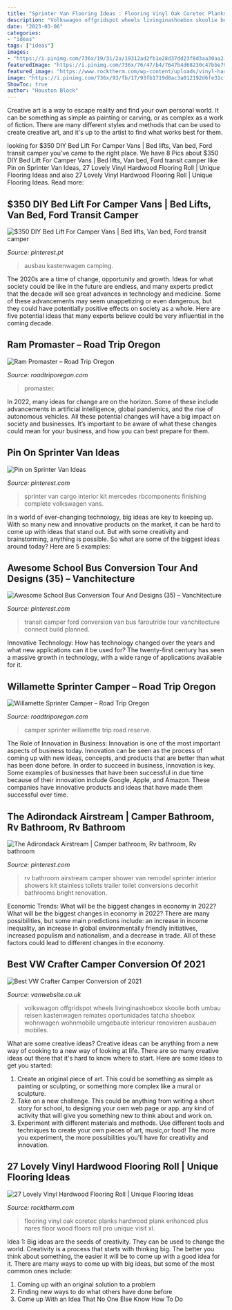 ```yaml
---
title: "Sprinter Van Flooring Ideas : Flooring Vinyl Oak Coretec Planks Hardwood Plank Enhanced Plus Nares Floor Wood Floors Roll Pro Unique Visit Xl"
description: "Volkswagon offgridspot wheels livinginashoebox skoolie both umbau reisen kastenwagen remates oportunidades tatcha shoebox wohnwagen wohnmobile umgebaute interieur renovieren ausbauen mobiles"
date: "2023-03-06"
categories:
- "ideas"
tags: ["ideas"]
images:
- "https://i.pinimg.com/736x/19/31/2a/19312ad2fb1e28d37dd23f8d3aa30aa2--airstream-bathroom-rv-bathroom.jpg"
featuredImage: "https://i.pinimg.com/736x/76/47/b4/7647b4d68230c47bbe7924c71dca5d53.jpg"
featured_image: "https://www.rocktherm.com/wp-content/uploads/vinyl-hardwood-flooring-roll-of-nares-oak-coretec-plus-enhanced-planks-pinterest-flooring-in-nares-oak.jpg"
image: "https://i.pinimg.com/736x/93/fb/17/93fb1719d8ac3a012192d6fe31cfd07b.jpg"
ShowToc: true
author: "Houston Block"
---
```



Creative art is a way to escape reality and find your own personal world. It can be something as simple as painting or carving, or as complex as a work of fiction. There are many different styles and methods that can be used to create creative art, and it's up to the artist to find what works best for them.

	

		
looking for $350 DIY Bed Lift For Camper Vans | Bed lifts, Van bed, Ford transit camper you've came to the right place. We have 8 Pics about $350 DIY Bed Lift For Camper Vans | Bed lifts, Van bed, Ford transit camper like Pin on Sprinter Van Ideas, 27 Lovely Vinyl Hardwood Flooring Roll | Unique Flooring Ideas and also 27 Lovely Vinyl Hardwood Flooring Roll | Unique Flooring Ideas. Read more:
		
    
## $350 DIY Bed Lift For Camper Vans | Bed Lifts, Van Bed, Ford Transit Camper

<img loading=lazy src="https://i.pinimg.com/736x/93/fb/17/93fb1719d8ac3a012192d6fe31cfd07b.jpg" onerror="this.onerror=null;this.src='https://tse1.mm.bing.net/th?id=OIP.fBPtL6Z4VE9Si7KbojtLVQHaJ3&amp;pid=15.1';" alt="$350 DIY Bed Lift For Camper Vans | Bed lifts, Van bed, Ford transit camper">

_Source: pinterest.pt_

>ausbau kastenwagen camping. 

	

The 2020s are a time of change, opportunity and growth. Ideas for what society could be like in the future are endless, and many experts predict that the decade will see great advances in technology and medicine. Some of these advancements may seem unappetizing or even dangerous, but they could have potentially positive effects on society as a whole. Here are five potential ideas that many experts believe could be very influential in the coming decade.

    
## Ram Promaster – Road Trip Oregon

<img loading=lazy src="https://roadtriporegon.com/wp-content/uploads/2020/07/gallery5.jpg" onerror="this.onerror=null;this.src='https://tse4.mm.bing.net/th?id=OIP.19QhTiA6wGYsheje6exEkQHaFj&amp;pid=15.1';" alt="Ram Promaster – Road Trip Oregon">

_Source: roadtriporegon.com_

>promaster. 

	

In 2022, many ideas for change are on the horizon. Some of these include advancements in artificial intelligence, global pandemics, and the rise of autonomous vehicles. All these potential changes will have a big impact on society and businesses. It’s important to be aware of what these changes could mean for your business, and how you can best prepare for them.

    
## Pin On Sprinter Van Ideas

<img loading=lazy src="https://i.pinimg.com/736x/76/47/b4/7647b4d68230c47bbe7924c71dca5d53.jpg" onerror="this.onerror=null;this.src='https://tse2.mm.bing.net/th?id=OIP.ur5iTbHSJaoB1RWD-bJIeAHaNK&amp;pid=15.1';" alt="Pin on Sprinter Van Ideas">

_Source: pinterest.com_

>sprinter van cargo interior kit mercedes rbcomponents finishing complete volkswagen vans. 

	

In a world of ever-changing technology, big ideas are key to keeping up. With so many new and innovative products on the market, it can be hard to come up with ideas that stand out. But with some creativity and brainstorming, anything is possible. So what are some of the biggest ideas around today? Here are 5 examples: 

    
## Awesome School Bus Conversion Tour And Designs (35) – Vanchitecture

<img loading=lazy src="https://i.pinimg.com/736x/72/82/19/728219717f6a31e6fb02928a1d69172b.jpg" onerror="this.onerror=null;this.src='https://tse2.mm.bing.net/th?id=OIP.aFs97ls-VQ_udiGeDslL-AHaHa&amp;pid=15.1';" alt="Awesome School Bus Conversion Tour And Designs (35) – Vanchitecture">

_Source: pinterest.com_

>transit camper ford conversion van bus faroutride tour vanchitecture connect build planned. 

	

Innovative Technology: How has technology changed over the years and what new applications can it be used for?
The twenty-first century has seen a massive growth in technology, with a wide range of applications available for it.

    
## Willamette Sprinter Camper – Road Trip Oregon

<img loading=lazy src="https://roadtriporegon.com/wp-content/uploads/2019/04/QT7A0459.jpg" onerror="this.onerror=null;this.src='https://tse2.mm.bing.net/th?id=OIP.xGK4a4OZGV43fDXx1EZF1AHaE8&amp;pid=15.1';" alt="Willamette Sprinter Camper – Road Trip Oregon">

_Source: roadtriporegon.com_

>camper sprinter willamette trip road reserve. 

	

The Role of Innovation in Business:
Innovation is one of the most important aspects of business today. Innovation can be seen as the process of coming up with new ideas, concepts, and products that are better than what has been done before. In order to succeed in business, innovation is key. Some examples of businesses that have been successful in due time because of their innovation include Google, Apple, and Amazon. These companies have innovative products and ideas that have made them successful over time.

    
## The Adirondack Airstream | Camper Bathroom, Rv Bathroom, Rv Bathroom

<img loading=lazy src="https://i.pinimg.com/736x/19/31/2a/19312ad2fb1e28d37dd23f8d3aa30aa2--airstream-bathroom-rv-bathroom.jpg" onerror="this.onerror=null;this.src='https://tse1.mm.bing.net/th?id=OIP.fub-jySUBIGje_uKa-35tAHaLH&amp;pid=15.1';" alt="The Adirondack Airstream | Camper bathroom, Rv bathroom, Rv bathroom">

_Source: pinterest.com_

>rv bathroom airstream camper shower van remodel sprinter interior showers kit stainless toilets trailer toilet conversions decorhit bathrooms bright renovation. 

	

Economic Trends: What will be the biggest changes in economy in 2022?
What will be the biggest changes in economy in 2022? There are many possibilities, but some main predictions include: an increase in income inequality, an increase in global environmentally friendly initiatives, increased populism and nationalism, and a decrease in trade. All of these factors could lead to different changes in the economy.

    
## Best VW Crafter Camper Conversion Of 2021

<img loading=lazy src="http://vanwebsite.co.uk/wp-content/uploads/Crafter-Camper-Conversion-4.jpg" onerror="this.onerror=null;this.src='https://tse4.mm.bing.net/th?id=OIP.DDMIc7v2TYCLST6Lz72s9gHaJ4&amp;pid=15.1';" alt="Best VW Crafter Camper Conversion of 2021">

_Source: vanwebsite.co.uk_

>volkswagon offgridspot wheels livinginashoebox skoolie both umbau reisen kastenwagen remates oportunidades tatcha shoebox wohnwagen wohnmobile umgebaute interieur renovieren ausbauen mobiles. 

	

What are some creative ideas?
Creative ideas can be anything from a new way of cooking to a new way of looking at life. There are so many creative ideas out there that it's hard to know where to start. Here are some ideas to get you started: 
1. Create an original piece of art. This could be something as simple as painting or sculpting, or something more complex like a mural or sculpture. 
2. Take on a new challenge. This could be anything from writing a short story for school, to designing your own web page or app. any kind of activity that will give you something new to think about and work on. 
3. Experiment with different materials and methods. Use different tools and techniques to create your own pieces of art, music,or food! The more you experiment, the more possibilities you'll have for creativity and innovation.

    
## 27 Lovely Vinyl Hardwood Flooring Roll | Unique Flooring Ideas

<img loading=lazy src="https://www.rocktherm.com/wp-content/uploads/vinyl-hardwood-flooring-roll-of-nares-oak-coretec-plus-enhanced-planks-pinterest-flooring-in-nares-oak.jpg" onerror="this.onerror=null;this.src='https://tse1.mm.bing.net/th?id=OIP.7JUTpOG0AtI8XOZiQ9334AHaLJ&amp;pid=15.1';" alt="27 Lovely Vinyl Hardwood Flooring Roll | Unique Flooring Ideas">

_Source: rocktherm.com_

>flooring vinyl oak coretec planks hardwood plank enhanced plus nares floor wood floors roll pro unique visit xl. 

	

Idea 1: Big ideas are the seeds of creativity. They can be used to change the world.
Creativity is a process that starts with thinking big. The better you think about something, the easier it will be to come up with a good idea for it. There are many ways to come up with big ideas, but some of the most common ones include:
1. Coming up with an original solution to a problem
2. Finding new ways to do what others have done before
3. Come up With an Idea That No One Else Know How To Do

